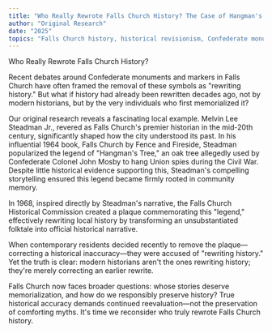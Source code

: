 ```yaml
---
title: "Who Really Rewrote Falls Church History? The Case of Hangman's Tree"
author: "Original Research"
date: "2025"
topics: "Falls Church history, historical revisionism, Confederate monuments, Melvin Lee Steadman Jr., historiography, public memory"
---
```


Who Really Rewrote Falls Church History?

Recent debates around Confederate monuments and markers in Falls Church have often framed the removal of these symbols as "rewriting history." But what if history had already been rewritten decades ago, not by modern historians, but by the very individuals who first memorialized it?

Our original research reveals a fascinating local example. Melvin Lee Steadman Jr., revered as Falls Church's premier historian in the mid-20th century, significantly shaped how the city understood its past. In his influential 1964 book, Falls Church by Fence and Fireside, Steadman popularized the legend of "Hangman's Tree," an oak tree allegedly used by Confederate Colonel John Mosby to hang Union spies during the Civil War. Despite little historical evidence supporting this, Steadman's compelling storytelling ensured this legend became firmly rooted in community memory.

In 1968, inspired directly by Steadman's narrative, the Falls Church Historical Commission created a plaque commemorating this "legend," effectively rewriting local history by transforming an unsubstantiated folktale into official historical narrative.

When contemporary residents decided recently to remove the plaque—correcting a historical inaccuracy—they were accused of "rewriting history." Yet the truth is clear: modern historians aren't the ones rewriting history; they're merely correcting an earlier rewrite.

Falls Church now faces broader questions: whose stories deserve memorialization, and how do we responsibly preserve history? True historical accuracy demands continued reevaluation—not the preservation of comforting myths. It's time we reconsider who truly rewrote Falls Church history.